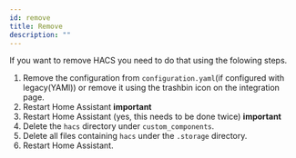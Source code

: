 ```yaml
---
id: remove
title: Remove
description: ""
---
```


If you want to remove HACS you need to do that using the folowing steps.


1. Remove the configuration from `configuration.yaml`(if configured with legacy(YAMl)) or remove it using the trashbin icon on the integration page.
1. Restart Home Assistant **important**
1. Restart Home Assistant (yes, this needs to be done twice) **important**
1. Delete the `hacs` directory under `custom_components`.
1. Delete all files containing `hacs` under the `.storage` directory.
1. Restart Home Assistant.
